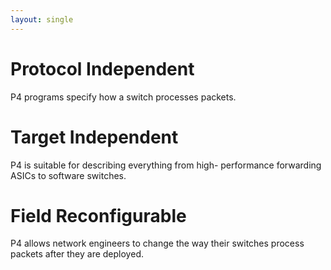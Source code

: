 ```yaml
---
layout: single
---
```


    
# Protocol Independent

P4 programs specify how a switch processes packets.

# Target Independent

P4 is suitable for describing everything from high- performance forwarding ASICs to software switches.

# Field Reconfigurable

P4 allows network engineers to change the way their switches process packets after they are deployed.